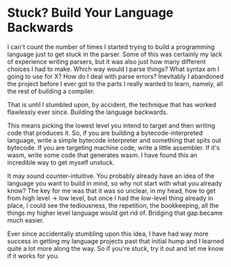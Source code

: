# Stuck? Build Your Language Backwards

I can't count the number of times I started trying to build a programming language just to get stuck in the parser. Some of this was certainly my lack of experience writing parsers, but it was also just how many different choices I had to make. Which way would I parse things? What syntax am I going to use for X? How do I deal with parse errors? Inevitably I abandoned the project before I ever got to the parts I really wanted to learn, namely, all the rest of building a compiler.

That is until I stumbled upon, by accident, the technique that has worked flawlessly ever since. Building the language backwards.

This means picking the lowest level you intend to target and then writing code that produces it. So, if you are building a bytecode-interpreted language, write a simple bytecode interpreter and something that spits out bytecode. If you are targeting machine code, write a little assembler. If it's wasm, write some code that generates wasm. I have found this an incredible way to get myself unstuck.

It may sound counter-intuitive. You probably already have an idea of the language you want to build in mind, so why not start with what you already know? The key for me was that it was so unclear, in my head, how to get from high level -> low level, but once I had the low-level thing already in place, I could see the tediousness, the repetition, the bookkeeping, all the things my higher level language would get rid of. Bridging that gap became much easier.

Ever since accidentally stumbling upon this idea, I have had way more success in getting my language projects past that initial hump and I learned quite a lot more along the way. So if you're stuck, try it out and let me know if it works for you.
